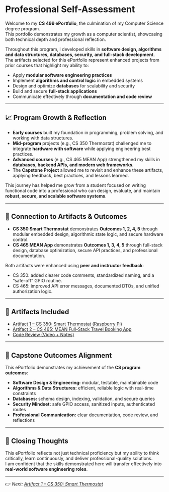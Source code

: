 # Professional Self-Assessment

Welcome to my **CS 499 ePortfolio**, the culmination of my Computer Science degree program.  
This portfolio demonstrates my growth as a computer scientist, showcasing both technical depth and professional reflection.  

Throughout this program, I developed skills in **software design, algorithms and data structures, databases, security, and full-stack development**.  
The artifacts selected for this ePortfolio represent enhanced projects from prior courses that highlight my ability to:  

- Apply **modular software engineering practices**  
- Implement **algorithms and control logic** in embedded systems  
- Design and optimize **databases** for scalability and security  
- Build and secure **full-stack applications**  
- Communicate effectively through **documentation and code review**  

---

## 📈 Program Growth & Reflection
- **Early courses** built my foundation in programming, problem solving, and working with data structures.  
- **Mid-program** projects (e.g., CS 350 Thermostat) challenged me to integrate **hardware with software** while applying engineering best practices.  
- **Advanced courses** (e.g., CS 465 MEAN App) strengthened my skills in **databases, backend APIs, and modern web frameworks**.  
- The **Capstone Project** allowed me to revisit and enhance these artifacts, applying feedback, best practices, and lessons learned.  

This journey has helped me grow from a student focused on writing functional code into a professional who can design, evaluate, and maintain **robust, secure, and scalable software systems**.  

---

## 🔗 Connection to Artifacts & Outcomes
- **CS 350 Smart Thermostat** demonstrates **Outcomes 1, 2, 4, 5** through modular embedded design, algorithmic state logic, and secure hardware control.  
- **CS 465 MEAN App** demonstrates **Outcomes 1, 3, 4, 5** through full-stack design, database optimization, secure API practices, and professional documentation.  

Both artifacts were enhanced using **peer and instructor feedback**:
- CS 350: added clearer code comments, standardized naming, and a “safe-off” GPIO routine.  
- CS 465: improved API error messages, documented DTOs, and unified authorization logic.  

---

## 📂 Artifacts Included
- [Artifact 1 – CS 350: Smart Thermostat (Raspberry Pi)](cs350_artifact.md)  
- [Artifact 2 – CS 465: MEAN Full-Stack Travel Booking App](cs465_artifact.md)  
- [Code Review (Video + Notes)](code_review.md)  

---

## 🎯 Capstone Outcomes Alignment
This ePortfolio demonstrates my achievement of the **CS program outcomes**:  
- **Software Design & Engineering:** modular, testable, maintainable code  
- **Algorithms & Data Structures:** efficient, reliable logic with real-time constraints  
- **Databases:** schema design, indexing, validation, and secure queries  
- **Security Mindset:** safe GPIO access, sanitized inputs, authenticated routes  
- **Professional Communication:** clear documentation, code review, and reflections  

---

## 🏁 Closing Thoughts
This ePortfolio reflects not just technical proficiency but my ability to think critically, learn continuously, and deliver professional-quality solutions.  
I am confident that the skills demonstrated here will transfer effectively into **real-world software engineering roles**.  

---

👉 *Next: [Artifact 1 – CS 350: Smart Thermostat](cs350_artifact.md)*  
